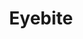 ---
title: "Eyebite"
index: "eyebite"
permalink: /spells/eyebite/
tags:
  - Spell
  - 6th Level
  - Necromancy
available_for:
  - Bard
  - Sorcerer
  - Warlock
  - Wizard
level: "6th Level"
school: "Necromancy"
comp:
  - V
  - S
duration: "1 Minute"
concentration: true
attack: "WIS Save"
description: |
  For the spell's duration, your eyes become an inky void imbued with dread power. One creature of your choice within 60 feet of you that you can see must succeed on a wisdom saving throw or be affected by one of the following effects of your choice for the duration. On each of your turns until the spell ends, you can use your action to target another creature but can't target a creature again if it has succeeded on a saving throw against this casting of eyebite.

  ***Asleep.*** The target falls unconscious. It wakes up if it takes any damage or if another creature uses its action to shake the sleeper awake.

  ***Panicked.*** The target is frightened of you. On each of its turns, the frightened creature must take the Dash action and move away from you by the safest and shortest available route, unless there is nowhere to move. If the target moves to a place at least 60 feet away from you where it can no longer see you, this effect ends.

  ***Sickened.*** The target has disadvantage on attack rolls and ability checks. At the end of each of its turns, it can make another wisdom saving throw. If it succeeds, the effect ends.
excerpt: "For the spell's duration, your eyes become an inky void imbued with dread power."
source: "Basic Rules"
---